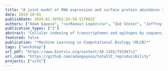 ```yaml
---
title: "A joint model of RNA expression and surface protein abundance in single cells"
date: 2019-10-01
publishDate: 2024-01-30T02:25:59.517002Z
authors: ["Adam Gayoso", "<u>Romain Lopez</u>", "Zoë Steier", "Jeffrey Regier", "Aaron Streets", "Nir Yosef"]
publication_types: ["2"]
abstract: "Cellular indexing of transcriptomes and epitopes by sequencing (CITE-seq) combines unbiased single-cell transcriptome measurements with surface protein quantification comparable to flow cytometry, the gold standard for cell type identification. However, current analysis pipelines cannot address the two primary challenges of CITE-seq data: combining both modalities in a shared latent space that harnesses the power of the paired measurements, and handling the technical artifacts of the protein measurement, which is obscured by non-negligible background noise. Here we present Total Variational Inference (totalVI), a fully probabilistic end-to-end framework for normalizing and analyzing CITE-seq data, based on a hierarchical Bayesian model. In totalVI, the mRNA and protein measurements for each cell are generated from a low-dimensional latent random variable unique to that cell, representing its cellular state. totalVI uses deep neural networks to specify conditional distributions. By leveraging advances in stochastic variational inference, it scales easily to millions of cells. Explicit modeling of nuisance factors enables totalVI to produce denoised data in both domains, as well as a batch-corrected latent representation of cells for downstream analysis tasks."
featured: false
publication: "*Machine Learning in Computational Biology (MLCB)*"
tags: ["workshop"]
url_pdf: "https://www.biorxiv.org/content/10.1101/791947v1"
url_code: "https://github.com/adamgayoso/totalVI_reproducibility"
projects: ["scVI"]
---
```


